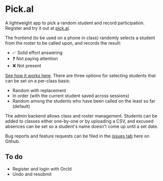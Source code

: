 # Pick.al

A lightweight app to pick a random student and record participation. Register and try it out at [pick.al](https://pick.al).

The frontend (to be used on a phone in class) randomly selects a student from the roster to be called upon, and records the result:

* ✅ Solid effort answering
* ❓ Not paying attention
* ❌ Not present

[See how it works here](https://twitter.com/C_Harwick/status/1615481096161861632). There are three options for selecting students that can be set on a per-class basis:

* Random with replacement
* In order (with the current student saved across sessions)
* Random among the students who have been called on the least so far (default)

The admin backend allows class and roster management. Students can be added to classes either one-by-one or by uploading a CSV, and excused absences can be set so a student's name doesn't come up until a set date.

Bug reports and feature requests can be filed in the [issues tab](https://github.com/charwick/pick.al/issues) here on Github.

## To do

* Register and login with OrcId
* Undo and resubmit